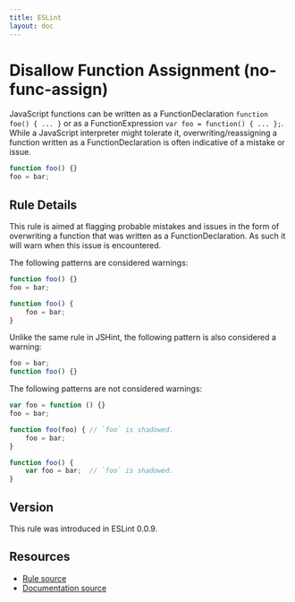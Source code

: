 ```yaml
---
title: ESLint
layout: doc
---
```

<!-- Note: No pull requests accepted for this file. See README.md in the root directory for details. -->
# Disallow Function Assignment (no-func-assign)

JavaScript functions can be written as a FunctionDeclaration `function foo() { ... }` or as a FunctionExpression `var foo = function() { ... };`. While a JavaScript interpreter might tolerate it, overwriting/reassigning a function written as a FunctionDeclaration is often indicative of a mistake or issue.

```js
function foo() {}
foo = bar;
```

## Rule Details

This rule is aimed at flagging probable mistakes and issues in the form of overwriting a function that was written as a FunctionDeclaration. As such it will warn when this issue is encountered.

The following patterns are considered warnings:

```js
function foo() {}
foo = bar;

function foo() {
    foo = bar;
}
```

Unlike the same rule in JSHint, the following pattern is also considered a warning:

```js
foo = bar;
function foo() {}
```

The following patterns are not considered warnings:

```js
var foo = function () {}
foo = bar;

function foo(foo) { // `foo` is shadowed.
    foo = bar;
}

function foo() {
    var foo = bar;  // `foo` is shadowed.
}
```

## Version

This rule was introduced in ESLint 0.0.9.

## Resources

* [Rule source](https://github.com/eslint/eslint/tree/master/lib/rules/no-func-assign.js)
* [Documentation source](https://github.com/eslint/eslint/tree/master/docs/rules/no-func-assign.md)
